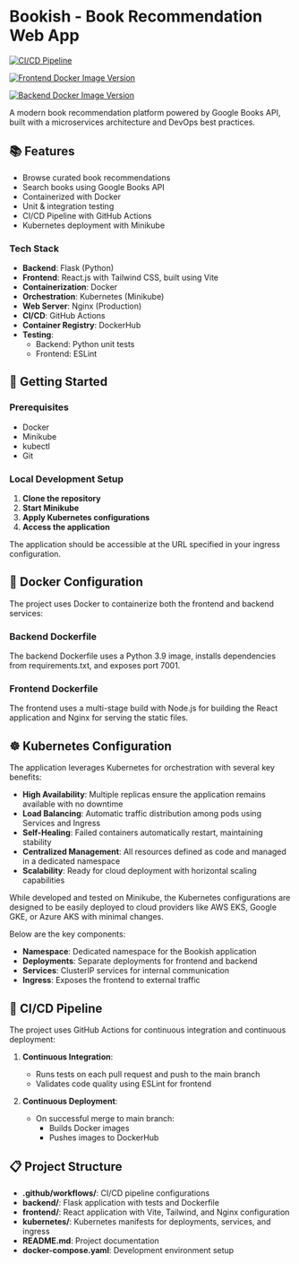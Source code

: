# Bookish - Book Recommendation Web App

[![CI/CD Pipeline](https://github.com/amalsboui/BookDev/actions/workflows/workflow.yml/badge.svg)](https://github.com/amalsboui/BookDev/actions)

[![Frontend Docker Image Version](https://img.shields.io/docker/v/amalsboui/bookdev-frontend?sort=semver)](https://hub.docker.com/r/amalsboui/bookdev-frontend)

[![Backend Docker Image Version](https://img.shields.io/docker/v/amalsboui/bookdev-backend?sort=semver)](https://hub.docker.com/r/amalsboui/bookdev-backend)

A modern book recommendation platform powered by Google Books API, built with a microservices architecture and DevOps best practices.


## 📚 Features

- Browse curated book recommendations
- Search books using Google Books API
- Containerized with Docker
- Unit & integration testing
- CI/CD Pipeline with GitHub Actions
- Kubernetes deployment with Minikube


### Tech Stack

- **Backend**: Flask (Python)
- **Frontend**: React.js with Tailwind CSS, built using Vite
- **Containerization**: Docker
- **Orchestration**: Kubernetes (Minikube)
- **Web Server**: Nginx (Production)
- **CI/CD**: GitHub Actions
- **Container Registry**: DockerHub
- **Testing**: 
  - Backend: Python unit tests
  - Frontend: ESLint

## 🚀 Getting Started

### Prerequisites

- Docker
- Minikube
- kubectl
- Git

### Local Development Setup

1. **Clone the repository**
2. **Start Minikube**
3. **Apply Kubernetes configurations**
4. **Access the application**

The application should be accessible at the URL specified in your ingress configuration.

## 🐳 Docker Configuration

The project uses Docker to containerize both the frontend and backend services:

### Backend Dockerfile

The backend Dockerfile uses a Python 3.9 image, installs dependencies from requirements.txt, and exposes port 7001.

### Frontend Dockerfile

The frontend uses a multi-stage build with Node.js for building the React application and Nginx for serving the static files.

## ☸️ Kubernetes Configuration

The application leverages Kubernetes for orchestration with several key benefits:

- **High Availability**: Multiple replicas ensure the application remains available with no downtime
- **Load Balancing**: Automatic traffic distribution among pods using Services and Ingress
- **Self-Healing**: Failed containers automatically restart, maintaining stability
- **Centralized Management**: All resources defined as code and managed in a dedicated namespace
- **Scalability**: Ready for cloud deployment with horizontal scaling capabilities

While developed and tested on Minikube, the Kubernetes configurations are designed to be easily deployed to cloud providers like AWS EKS, Google GKE, or Azure AKS with minimal changes.

Below are the key components:

- **Namespace**: Dedicated namespace for the Bookish application
- **Deployments**: Separate deployments for frontend and backend
- **Services**: ClusterIP services for internal communication
- **Ingress**: Exposes the frontend to external traffic


## 🔄 CI/CD Pipeline

The project uses GitHub Actions for continuous integration and continuous deployment:

1. **Continuous Integration**:
   - Runs tests on each pull request and push to the main branch
   - Validates code quality using ESLint for frontend

2. **Continuous Deployment**:
   - On successful merge to main branch:
     - Builds Docker images
     - Pushes images to DockerHub

## 📋 Project Structure

- **.github/workflows/**: CI/CD pipeline configurations
- **backend/**: Flask application with tests and Dockerfile
- **frontend/**: React application with Vite, Tailwind, and Nginx configuration
- **kubernetes/**: Kubernetes manifests for deployments, services, and ingress
- **README.md**: Project documentation
- **docker-compose.yaml**: Development environment setup

